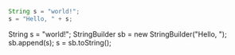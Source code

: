 ```java
String s = "world!";
s = "Hello, " + s;
```

String s = "world!";
StringBuilder sb = new StringBuilder("Hello, ");
sb.append(s);
s = sb.toString();

